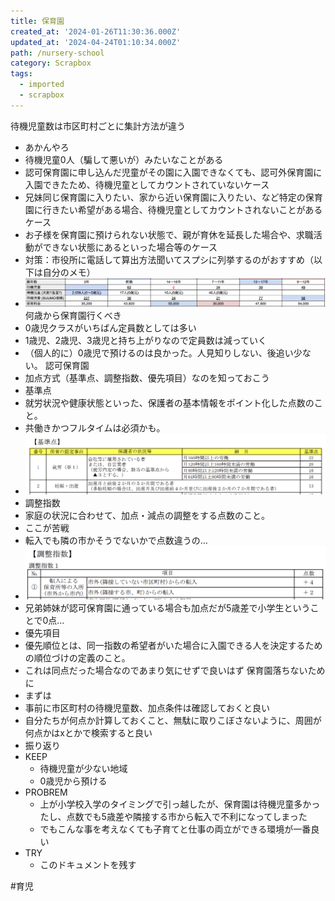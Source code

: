 ```yaml
---
title: 保育園
created_at: '2024-01-26T11:30:36.000Z'
updated_at: '2024-04-24T01:10:34.000Z'
path: /nursery-school
category: Scrapbox
tags:
  - imported
  - scrapbox
---
```

待機児童数は市区町村ごとに集計方法が違う
- あかんやろ
- 待機児童0人（騙して悪いが）みたいなことがある
- 認可保育園に申し込んだ児童がその園に入園できなくても、認可外保育園に入園できたため、待機児童としてカウントされていないケース
- 兄妹同じ保育園に入りたい、家から近い保育園に入りたい、など特定の保育園に行きたい希望がある場合、待機児童としてカウントされないことがあるケース
- お子様を保育園に預けられない状態で、親が育休を延長した場合や、求職活動ができない状態にあるといった場合等のケース
- 対策：市役所に電話して算出方法聞いてスプシに列挙するのがおすすめ（以下は自分のメモ）
- ![](./637f0c187c95a535bcbe4d833ec54e82.jpg)
何歳から保育園行くべき
- 0歳児クラスがいちばん定員数としては多い
- 1歳児、2歳児、3歳児と持ち上がりなので定員数は減っていく
- （個人的に）0歳児で預けるのは良かった。人見知りしない、後追い少ない。
認可保育園
- 加点方式（基準点、調整指数、優先項目）なのを知っておこう
- 基準点
- 就労状況や健康状態といった、保護者の基本情報をポイント化した点数のこと。
- 共働きかつフルタイムは必須かも。
- ![](./91dd47d9f7951bfb0b364c20c3b66e42.jpg) 
- 調整指数
- 家庭の状況に合わせて、加点・減点の調整をする点数のこと。
- ここが苦戦
- 転入でも隣の市かそうでないかで点数違うの...
- ![](./65f328e5eaa393ccafde55832f74f8ef.jpg)
- 兄弟姉妹が認可保育園に通っている場合も加点だが5歳差で小学生ということで0点...
- 優先項目
- 優先順位とは、同一指数の希望者がいた場合に入園できる人を決定するための順位づけの定義のこと。
- これは同点だった場合なのであまり気にせずで良いはず
保育園落ちないために
- まずは
- 事前に市区町村の待機児童数、加点条件は確認しておくと良い
- 自分たちが何点か計算しておくこと、無駄に取りこぼさないように、周囲が何点かはxとかで検索すると良い
- 振り返り
- KEEP
  - 待機児童が少ない地域
  - 0歳児から預ける
- PROBREM
  - 上が小学校入学のタイミングで引っ越したが、保育園は待機児童多かったし、点数でも5歳差や隣接する市から転入で不利になってしまった
  - でもこんな事を考えなくても子育てと仕事の両立ができる環境が一番良い
- TRY
  - このドキュメントを残す

#育児
